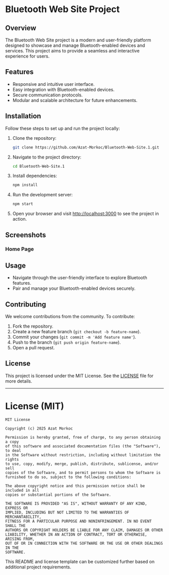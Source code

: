 # Bluetooth Web Site Project

## Overview

The Bluetooth Web Site project is a modern and user-friendly platform designed to showcase and manage Bluetooth-enabled devices and services. This project aims to provide a seamless and interactive experience for users.

## Features

- Responsive and intuitive user interface.
- Easy integration with Bluetooth-enabled devices.
- Secure communication protocols.
- Modular and scalable architecture for future enhancements.

## Installation

Follow these steps to set up and run the project locally:

1. Clone the repository:

   ```bash
   git clone https://github.com/Azat-Morkoc/Bluetooth-Web-Site.1.git
   ```

2. Navigate to the project directory:

   ```bash
   cd Bluetooth-Web-Site.1
   ```

3. Install dependencies:

   ```bash
   npm install
   ```

4. Run the development server:

   ```bash
   npm start
   ```

5. Open your browser and visit [http://localhost:3000](http://localhost:3000) to see the project in action.

## Screenshots

### Home Page

###



## Usage

- Navigate through the user-friendly interface to explore Bluetooth features.
- Pair and manage your Bluetooth-enabled devices securely.

## Contributing

We welcome contributions from the community. To contribute:

1. Fork the repository.
2. Create a new feature branch (`git checkout -b feature-name`).
3. Commit your changes (`git commit -m 'Add feature name'`).
4. Push to the branch (`git push origin feature-name`).
5. Open a pull request.

## License

This project is licensed under the MIT License. See the [LICENSE](./LICENSE) file for more details.

---

# License (MIT)

```
MIT License

Copyright (c) 2025 Azat Morkoc

Permission is hereby granted, free of charge, to any person obtaining a copy
of this software and associated documentation files (the "Software"), to deal
in the Software without restriction, including without limitation the rights
to use, copy, modify, merge, publish, distribute, sublicense, and/or sell
copies of the Software, and to permit persons to whom the Software is
furnished to do so, subject to the following conditions:

The above copyright notice and this permission notice shall be included in all
copies or substantial portions of the Software.

THE SOFTWARE IS PROVIDED "AS IS", WITHOUT WARRANTY OF ANY KIND, EXPRESS OR
IMPLIED, INCLUDING BUT NOT LIMITED TO THE WARRANTIES OF MERCHANTABILITY,
FITNESS FOR A PARTICULAR PURPOSE AND NONINFRINGEMENT. IN NO EVENT SHALL THE
AUTHORS OR COPYRIGHT HOLDERS BE LIABLE FOR ANY CLAIM, DAMAGES OR OTHER
LIABILITY, WHETHER IN AN ACTION OF CONTRACT, TORT OR OTHERWISE, ARISING FROM,
OUT OF OR IN CONNECTION WITH THE SOFTWARE OR THE USE OR OTHER DEALINGS IN THE
SOFTWARE.
```

This README and license template can be customized further based on additional project requirements.


